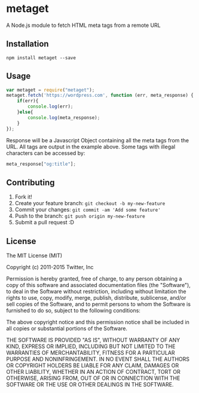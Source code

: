 # metaget

A Node.js module to fetch HTML meta tags from a remote URL

## Installation

```
npm install metaget --save
```

## Usage

``` javascript
var metaget = require("metaget");
metaget.fetch('https://wordpress.com', function (err, meta_response) {
	if(err){
		console.log(err);
	}else{
		console.log(meta_response);
	}
});
```

Response will be a Javascript Object containing all the meta tags from the URL. All tags are output in the example above. Some tags with illegal characters can be accessed by:

``` javascript
meta_response["og:title"];
```

## Contributing

1. Fork it!
2. Create your feature branch: `git checkout -b my-new-feature`
3. Commit your changes: `git commit -am 'Add some feature'`
4. Push to the branch: `git push origin my-new-feature`
5. Submit a pull request :D

## License

The MIT License (MIT)

Copyright (c) 2011-2015 Twitter, Inc

Permission is hereby granted, free of charge, to any person obtaining a copy
of this software and associated documentation files (the "Software"), to deal
in the Software without restriction, including without limitation the rights
to use, copy, modify, merge, publish, distribute, sublicense, and/or sell
copies of the Software, and to permit persons to whom the Software is
furnished to do so, subject to the following conditions:

The above copyright notice and this permission notice shall be included in
all copies or substantial portions of the Software.

THE SOFTWARE IS PROVIDED "AS IS", WITHOUT WARRANTY OF ANY KIND, EXPRESS OR
IMPLIED, INCLUDING BUT NOT LIMITED TO THE WARRANTIES OF MERCHANTABILITY,
FITNESS FOR A PARTICULAR PURPOSE AND NONINFRINGEMENT. IN NO EVENT SHALL THE
AUTHORS OR COPYRIGHT HOLDERS BE LIABLE FOR ANY CLAIM, DAMAGES OR OTHER
LIABILITY, WHETHER IN AN ACTION OF CONTRACT, TORT OR OTHERWISE, ARISING FROM,
OUT OF OR IN CONNECTION WITH THE SOFTWARE OR THE USE OR OTHER DEALINGS IN
THE SOFTWARE.